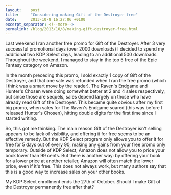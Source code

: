 ```yaml
---
layout:    post
title:     "Considering making Gift of the Destroyer free"
date:      2013-10-8 16:27:06 +0100
excerpt_separator: <!--more-->
permalink: /blog/2013/10/8/making-gift-destroyer-free.html
---
```


Last weekend I ran another free promo for Gift of the Destroyer. After 3 very successful promotional days (over 2000 downloads) I decided to spend my additional two KDP Select days, leading to an additional 500 downloads. Throughout the weekend, I managed to stay in the top 5 free of the Epic Fantasy category on Amazon.

<!--more-->
In the month preceding this promo, I sold exactly 1 copy of Gift of the Destroyer, and that one sale was refunded when I ran the free promo (which I think was a smart move by the reader). The Raven's Endgame and Hunter's Chosen were doing somewhat better at 2 and 4 sales respectively, but since those are sequels, sales depend largely on those who have already read Gift of the Destroyer. This became quite obvious after my first big promo, when sales for The Raven's Endgame soared (this was before I released Hunter's Chosen), hitting double digits for the first time since I started writing.

So, this got me thinking. The main reason Gift of the Destroyer isn't selling appears to be lack of visibility, and offering it for free seems to be an effective remedy. But the KDP Select program only allows you to offer it for free for 5 days out of every 90, making any gains from your free promo only temporary. Outside of KDP Select, Amazon does not allow you to price your book lower than 99 cents. But there is another way: by offering your book for a lower price at another retailer, Amazon will often match the lower price, even if it's free. This does not always work, but many authors say that this is a good way to increase sales on your other books.

My KDP Select enrollment ends the 27th of October. Should I make Gift of the Destroyer permanently free after that?